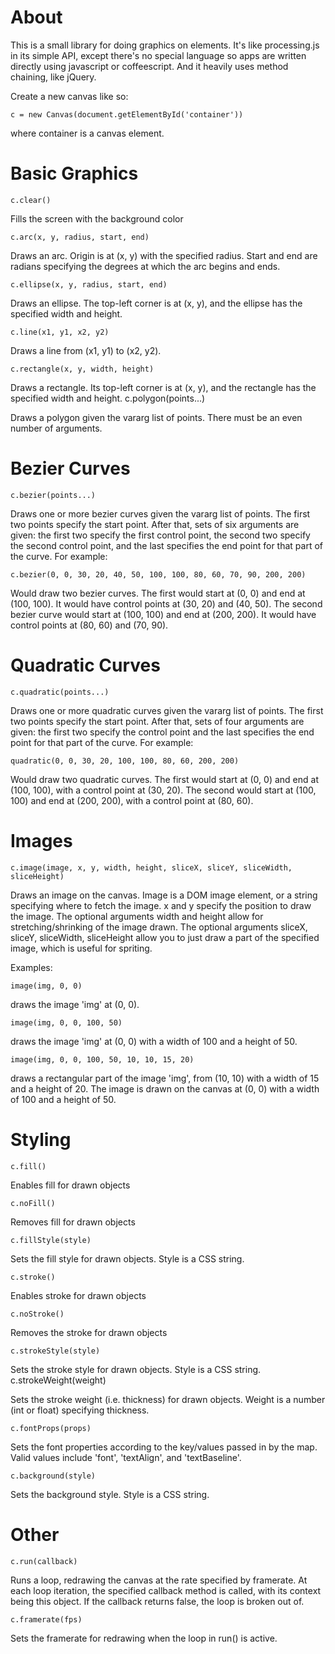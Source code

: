 # About

This is a small library for doing graphics on <canvas> elements. It's like
processing.js in its simple API, except there's no special language so apps
are written directly using javascript or coffeescript. And it heavily uses
method chaining, like jQuery.

Create a new canvas like so:

    c = new Canvas(document.getElementById('container'))

where container is a canvas element.

# Basic Graphics

    c.clear()

Fills the screen with the background color

    c.arc(x, y, radius, start, end)

Draws an arc. Origin is at (x, y) with the specified radius. Start and end
are radians specifying the degrees at which the arc begins and ends.

    c.ellipse(x, y, radius, start, end)

Draws an ellipse. The top-left corner is at (x, y), and the ellipse has the
specified width and height.

    c.line(x1, y1, x2, y2)

Draws a line from (x1, y1) to (x2, y2).

    c.rectangle(x, y, width, height)

Draws a rectangle. Its top-left corner is at (x, y), and the rectangle has
the specified width and height.
    c.polygon(points...)

Draws a polygon given the vararg list of points. There must be an even
number of arguments.

# Bezier Curves

    c.bezier(points...)

Draws one or more bezier curves given the vararg list of points. The first
two points specify the start point. After that, sets of six arguments are
given: the first two specify the first control point, the second two
specify the second control point, and the last specifies the end point for
that part of the curve. For example:

    c.bezier(0, 0, 30, 20, 40, 50, 100, 100, 80, 60, 70, 90, 200, 200)

Would draw two bezier curves. The first would start at (0, 0) and end at
(100, 100). It would have control points at (30, 20) and (40, 50). The
second bezier curve would start at (100, 100) and end at (200, 200). It
would have control points at (80, 60) and (70, 90).

# Quadratic Curves

    c.quadratic(points...)

Draws one or more quadratic curves given the vararg list of points. The
first two points specify the start point. After that, sets of four
arguments are given: the first two specify the control point and the last
specifies the end point for that part of the curve. For example:

    quadratic(0, 0, 30, 20, 100, 100, 80, 60, 200, 200)

Would draw two quadratic curves. The first would start at (0, 0) and end at
(100, 100), with a control point at (30, 20). The second would start at
(100, 100) and end at (200, 200), with a control point at (80, 60).

# Images

    c.image(image, x, y, width, height, sliceX, sliceY, sliceWidth, sliceHeight)

Draws an image on the canvas. Image is a DOM image element, or a string
specifying where to fetch the image. x and y specify the position to draw
the image. The optional arguments width and height allow for
stretching/shrinking of the image drawn. The optional arguments sliceX,
sliceY, sliceWidth, sliceHeight allow you to just draw a part of the
specified image, which is useful for spriting.

Examples:

    image(img, 0, 0)

draws the image 'img' at (0, 0).

    image(img, 0, 0, 100, 50)

draws the image 'img' at (0, 0) with a width of 100 and a height of 50.

    image(img, 0, 0, 100, 50, 10, 10, 15, 20)

draws a rectangular part of the image 'img', from (10, 10) with a width of
15 and a height of 20. The image is drawn on the canvas at (0, 0) with a
width of 100 and a height of 50.

# Styling

    c.fill()

Enables fill for drawn objects

    c.noFill()

Removes fill for drawn objects

    c.fillStyle(style)

Sets the fill style for drawn objects. Style is a CSS string.

    c.stroke()

Enables stroke for drawn objects

    c.noStroke()

Removes the stroke for drawn objects

    c.strokeStyle(style)

Sets the stroke style for drawn objects. Style is a CSS string.
    c.strokeWeight(weight)

Sets the stroke weight (i.e. thickness) for drawn objects. Weight is a
number (int or float) specifying thickness.

    c.fontProps(props)

Sets the font properties according to the key/values passed in by the map.
Valid values include 'font', 'textAlign', and 'textBaseline'.

    c.background(style)

Sets the background style. Style is a CSS string.

# Other

    c.run(callback)

Runs a loop, redrawing the canvas at the rate specified by framerate. At
each loop iteration, the specified callback method is called, with its
context being this object. If the callback returns false, the loop is
broken out of.

    c.framerate(fps)

Sets the framerate for redrawing when the loop in run() is active.